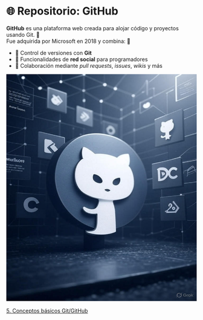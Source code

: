 # 🌐 Repositorio: GitHub

**GitHub** es una plataforma web creada para alojar código y proyectos usando Git. 🚀  
Fue adquirida por Microsoft en 2018 y combina: 💼  

- 🔧 Control de versiones con **Git**  
- 👥 Funcionalidades de **red social** para programadores  
- 🤝 Colaboración mediante *pull requests*, *issues*, *wikis* y más  

<p align="center">
  <img src="/img/3.jpg" alt="![host](/img/3.jpg)" width="850"
height="600"/>
</p>

[5. Conceptos básicos Git/GitHub](conceptos.md)
